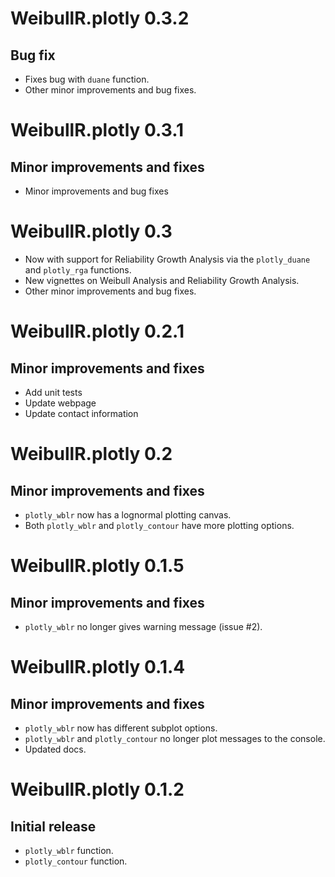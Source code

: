 # WeibullR.plotly 0.3.2

## Bug fix
* Fixes bug with `duane` function.
* Other minor improvements and bug fixes.

# WeibullR.plotly 0.3.1

## Minor improvements and fixes
* Minor improvements and bug fixes

# WeibullR.plotly 0.3
* Now with support for Reliability Growth Analysis via the `plotly_duane` and `plotly_rga` functions.
* New vignettes on Weibull Analysis and Reliability Growth Analysis.
* Other minor improvements and bug fixes.

# WeibullR.plotly 0.2.1

## Minor improvements and fixes
* Add unit tests
* Update webpage
* Update contact information

# WeibullR.plotly 0.2

## Minor improvements and fixes
* `plotly_wblr` now has a lognormal plotting canvas.
* Both `plotly_wblr` and `plotly_contour` have more plotting options.

# WeibullR.plotly 0.1.5

## Minor improvements and fixes
* `plotly_wblr` no longer gives warning message (issue #2).

# WeibullR.plotly 0.1.4

## Minor improvements and fixes
* `plotly_wblr` now has different subplot options.
* `plotly_wblr` and `plotly_contour` no longer plot messages to the console.
* Updated docs.

# WeibullR.plotly 0.1.2

## Initial release
* `plotly_wblr` function.
* `plotly_contour` function.
